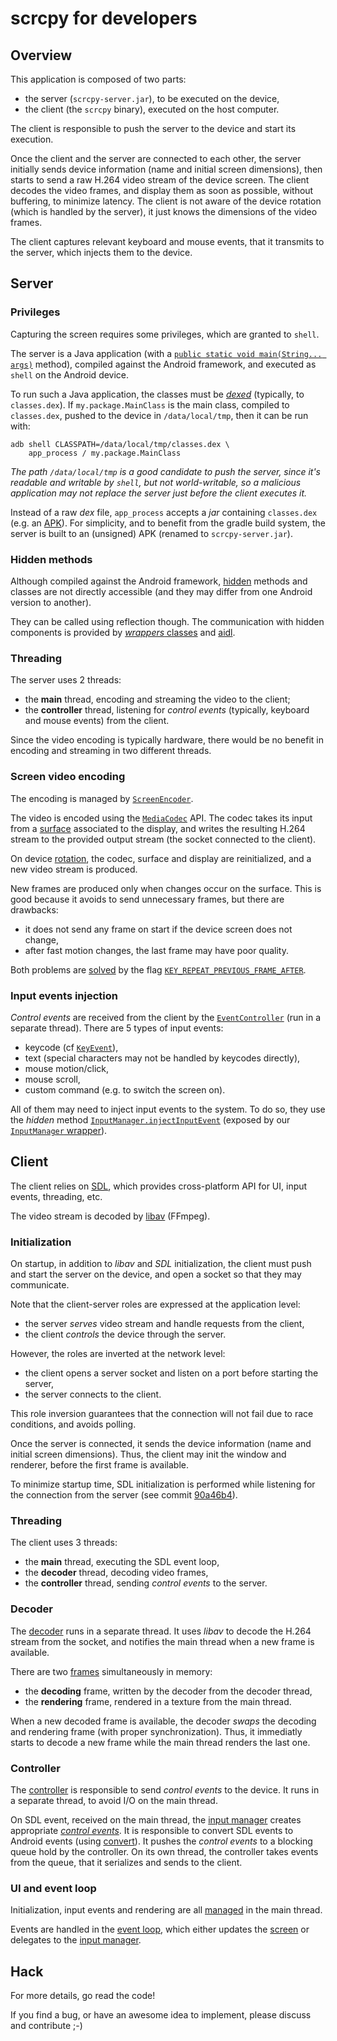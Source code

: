# scrcpy for developers

## Overview

This application is composed of two parts:
 - the server (`scrcpy-server.jar`), to be executed on the device,
 - the client (the `scrcpy` binary), executed on the host computer.

The client is responsible to push the server to the device and start its
execution.

Once the client and the server are connected to each other, the server initially
sends device information (name and initial screen dimensions), then starts to
send a raw H.264 video stream of the device screen. The client decodes the video
frames, and display them as soon as possible, without buffering, to minimize
latency. The client is not aware of the device rotation (which is handled by the
server), it just knows the dimensions of the video frames.

The client captures relevant keyboard and mouse events, that it transmits to the
server, which injects them to the device.



## Server


### Privileges

Capturing the screen requires some privileges, which are granted to `shell`.

The server is a Java application (with a [`public static void main(String...
args)`][main] method), compiled against the Android framework, and executed as
`shell` on the Android device.

[main]: https://github.com/Genymobile/scrcpy/blob/v1.0/server/src/main/java/com/genymobile/scrcpy/Server.java#L61

To run such a Java application, the classes must be [_dexed_][dex] (typically,
to `classes.dex`). If `my.package.MainClass` is the main class, compiled to
`classes.dex`, pushed to the device in `/data/local/tmp`, then it can be run
with:

    adb shell CLASSPATH=/data/local/tmp/classes.dex \
        app_process / my.package.MainClass

_The path `/data/local/tmp` is a good candidate to push the server, since it's
readable and writable by `shell`, but not world-writable, so a malicious
application may not replace the server just before the client executes it._

Instead of a raw _dex_ file, `app_process` accepts a _jar_ containing
`classes.dex` (e.g. an [APK]). For simplicity, and to benefit from the gradle
build system, the server is built to an (unsigned) APK (renamed to
`scrcpy-server.jar`).

[dex]: https://en.wikipedia.org/wiki/Dalvik_(software)
[apk]: https://en.wikipedia.org/wiki/Android_application_package


### Hidden methods

Although compiled against the Android framework, [hidden] methods and classes are
not directly accessible (and they may differ from one Android version to
another).

They can be called using reflection though. The communication with hidden
components is provided by [_wrappers_ classes][wrappers] and [aidl].

[hidden]: https://stackoverflow.com/a/31908373/1987178
[wrappers]: https://github.com/Genymobile/scrcpy/blob/v1.0/server/src/main/java/com/genymobile/scrcpy/wrappers
[aidl]: https://github.com/Genymobile/scrcpy/blob/v1.0/server/src/main/aidl/android/view


### Threading

The server uses 2 threads:

 - the **main** thread, encoding and streaming the video to the client;
 - the **controller** thread, listening for _control events_ (typically,
   keyboard and mouse events) from the client.

Since the video encoding is typically hardware, there would be no benefit in
encoding and streaming in two different threads.


### Screen video encoding

The encoding is managed by [`ScreenEncoder`].

The video is encoded using the [`MediaCodec`] API. The codec takes its input
from a [surface] associated to the display, and writes the resulting H.264
stream to the provided output stream (the socket connected to the client).

[`ScreenEncoder`]: https://github.com/Genymobile/scrcpy/blob/v1.0/server/src/main/java/com/genymobile/scrcpy/ScreenEncoder.java
[`MediaCodec`]: https://developer.android.com/reference/android/media/MediaCodec.html
[surface]: https://github.com/Genymobile/scrcpy/blob/v1.0/server/src/main/java/com/genymobile/scrcpy/ScreenEncoder.java#L63-L64

On device [rotation], the codec, surface and display are reinitialized, and a
new video stream is produced.

New frames are produced only when changes occur on the surface. This is good
because it avoids to send unnecessary frames, but there are drawbacks:

 - it does not send any frame on start if the device screen does not change,
 - after fast motion changes, the last frame may have poor quality.

Both problems are [solved][repeat] by the flag
[`KEY_REPEAT_PREVIOUS_FRAME_AFTER`][repeat-flag].

[rotation]: https://github.com/Genymobile/scrcpy/blob/v1.0/server/src/main/java/com/genymobile/scrcpy/ScreenEncoder.java#L89-L92
[repeat]: https://github.com/Genymobile/scrcpy/blob/v1.0/server/src/main/java/com/genymobile/scrcpy/ScreenEncoder.java#L125-L126
[repeat-flag]: https://developer.android.com/reference/android/media/MediaFormat.html#KEY_REPEAT_PREVIOUS_FRAME_AFTER


### Input events injection

_Control events_ are received from the client by the [`EventController`] (run in
a separate thread). There are 5 types of input events:
 - keycode (cf [`KeyEvent`]),
 - text (special characters may not be handled by keycodes directly),
 - mouse motion/click,
 - mouse scroll,
 - custom command (e.g. to switch the screen on).

All of them may need to inject input events to the system. To do so, they use
the _hidden_ method [`InputManager.injectInputEvent`] (exposed by our
[`InputManager` wrapper][inject-wrapper]).

[`EventController`]: https://github.com/Genymobile/scrcpy/blob/v1.0/server/src/main/java/com/genymobile/scrcpy/EventController.java#L70
[`KeyEvent`]: https://developer.android.com/reference/android/view/KeyEvent.html
[`MotionEvent`]: https://developer.android.com/reference/android/view/MotionEvent.html
[`InputManager.injectInputEvent`]: https://android.googlesource.com/platform/frameworks/base/+/oreo-release/core/java/android/hardware/input/InputManager.java#857
[inject-wrapper]: https://github.com/Genymobile/scrcpy/blob/v1.0/server/src/main/java/com/genymobile/scrcpy/wrappers/InputManager.java#L27



## Client

The client relies on [SDL], which provides cross-platform API for UI, input
events, threading, etc.

The video stream is decoded by [libav] (FFmpeg).

[SDL]: https://www.libsdl.org
[libav]: https://www.libav.org/

### Initialization

On startup, in addition to _libav_ and _SDL_ initialization, the client must
push and start the server on the device, and open a socket so that they may
communicate.

Note that the client-server roles are expressed at the application level:

 - the server _serves_ video stream and handle requests from the client,
 - the client _controls_ the device through the server.

However, the roles are inverted at the network level:

 - the client opens a server socket and listen on a port before starting the
   server,
 - the server connects to the client.

This role inversion guarantees that the connection will not fail due to race
conditions, and avoids polling.

Once the server is connected, it sends the device information (name and initial
screen dimensions). Thus, the client may init the window and renderer, before
the first frame is available.

To minimize startup time, SDL initialization is performed while listening for
the connection from the server (see commit [90a46b4]).

[90a46b4]: https://github.com/Genymobile/scrcpy/commit/90a46b4c45637d083e877020d85ade52a9a5fa8e


### Threading

The client uses 3 threads:

 - the **main** thread, executing the SDL event loop,
 - the **decoder** thread, decoding video frames,
 - the **controller** thread, sending _control events_ to the server.


### Decoder

The [decoder] runs in a separate thread. It uses _libav_ to decode the H.264
stream from the socket, and notifies the main thread when a new frame is
available.

There are two [frames] simultaneously in memory:
 - the **decoding** frame, written by the decoder from the decoder thread,
 - the **rendering** frame, rendered in a texture from the main thread.

When a new decoded frame is available, the decoder _swaps_ the decoding and
rendering frame (with proper synchronization). Thus, it immediatly starts
to decode a new frame while the main thread renders the last one.

[decoder]: https://github.com/Genymobile/scrcpy/blob/v1.0/app/src/decoder.c
[frames]: https://github.com/Genymobile/scrcpy/blob/v1.0/app/src/frames.h


### Controller

The [controller] is responsible to send _control events_ to the device. It runs
in a separate thread, to avoid I/O on the main thread.

On SDL event, received on the main thread, the [input manager][inputmanager]
creates appropriate [_control events_][controlevent]. It is responsible to
convert SDL events to Android events (using [convert]). It pushes the _control
events_ to a blocking queue hold by the controller. On its own thread, the
controller takes events from the queue, that it serializes and sends to the
client.

[controller]: https://github.com/Genymobile/scrcpy/blob/v1.0/app/src/controller.h
[controlevent]: https://github.com/Genymobile/scrcpy/blob/v1.0/app/src/controlevent.h
[inputmanager]: https://github.com/Genymobile/scrcpy/blob/v1.0/app/src/inputmanager.h
[convert]: https://github.com/Genymobile/scrcpy/blob/v1.0/app/src/convert.h


### UI and event loop

Initialization, input events and rendering are all [managed][scrcpy] in the main
thread.

Events are handled in the [event loop], which either updates the [screen] or
delegates to the [input manager][inputmanager].

[scrcpy]: https://github.com/Genymobile/scrcpy/blob/v1.0/app/src/scrcpy.c
[event loop]: https://github.com/Genymobile/scrcpy/blob/v1.0/app/src/scrcpy.c#L38
[screen]: https://github.com/Genymobile/scrcpy/blob/v1.0/app/src/screen.h


## Hack

For more details, go read the code!

If you find a bug, or have an awesome idea to implement, please discuss and
contribute ;-)
